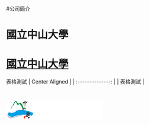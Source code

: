 #公司簡介
# 國立中山大學
# [國立中山大學](https://www.nsysu.edu.tw/)
表格測試
| Center Aligned |
| :--------------: |
| 表格測試 |
# ![NSYU](school.png "國立中山大學")
